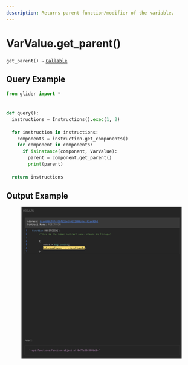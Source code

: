 ```yaml
---
description: Returns parent function/modifier of the variable.
---
```


# VarValue.get\_parent()

`get_parent() →` [`Callable`](../../callable/)

## Query Example

```python
from glider import *


def query():
  instructions = Instructions().exec(1, 2)

  for instruction in instructions:
    components = instruction.get_components()
    for component in components:
      if isinstance(component, VarValue):
        parent = component.get_parent()
        print(parent)
        
  return instructions
```

## Output Example

<figure><img src="../../../.gitbook/assets/image (20).png" alt=""><figcaption></figcaption></figure>

